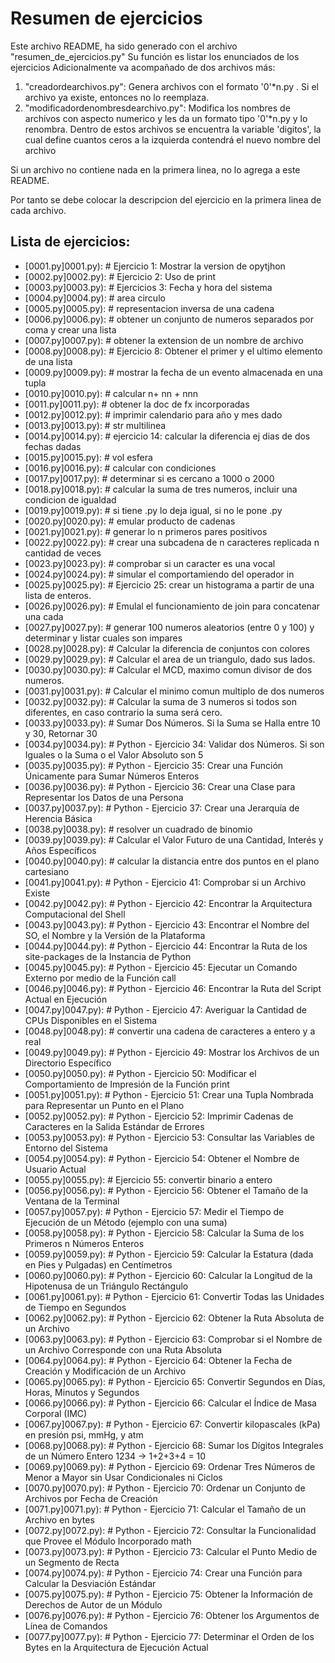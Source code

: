 
# Resumen de ejercicios 

Este archivo README, ha sido generado con el archivo "resumen_de_ejercicios.py"
Su función es listar los enunciados de los ejercicios
Adicionalmente va acompañado de dos archivos más:
1. "creadordearchivos.py": Genera archivos con el formato '0'*n.py . Si el archivo ya existe, entonces no lo reemplaza.
2. "modificadordenombresdearchivo.py": Modifica los nombres de archivos con aspecto numerico y les da un formato tipo '0'*n.py y lo renombra.
Dentro de estos archivos se encuentra la variable 'digitos', la cual define cuantos ceros a la izquierda contendrá el nuevo nombre del archivo

Si un archivo no contiene nada en la primera linea, no lo agrega a este README.

Por tanto se debe colocar la descripcion del ejercicio en la primera linea de cada archivo.

## Lista de ejercicios:


* [0001.py]0001.py): # Ejercicio 1: Mostrar la version de opytjhon
* [0002.py]0002.py): # Ejercicio 2: Uso de print
* [0003.py]0003.py): # Ejercicios 3: Fecha y hora del sistema
* [0004.py]0004.py): # area circulo
* [0005.py]0005.py): # representacion inversa de una cadena
* [0006.py]0006.py): # obtener un conjunto de numeros separados por coma y crear una lista
* [0007.py]0007.py): # obtener la extension de un nombre de archivo
* [0008.py]0008.py): # Ejercicio 8: Obtener el primer y el ultimo elemento de una lista
* [0009.py]0009.py): # mostrar la fecha de un evento almacenada en una tupla
* [0010.py]0010.py): # calcular n+ nn + nnn
* [0011.py]0011.py): # obtener la doc de fx incorporadas
* [0012.py]0012.py): # imprimir calendario para año y mes dado
* [0013.py]0013.py): # str multilinea
* [0014.py]0014.py): # ejercicio 14: calcular la diferencia ej dias de dos fechas dadas
* [0015.py]0015.py): # vol esfera
* [0016.py]0016.py): # calcular con condiciones
* [0017.py]0017.py): #  determinar si es cercano a 1000 o 2000
* [0018.py]0018.py): # calcular la suma de tres numeros, incluir una condicion de igualdad
* [0019.py]0019.py): # si tiene .py lo deja igual, si no le pone .py
* [0020.py]0020.py): # emular producto de cadenas
* [0021.py]0021.py): # generar lo n primeros pares positivos
* [0022.py]0022.py): # crear una subcadena de n caracteres replicada n cantidad de veces
* [0023.py]0023.py): # comprobar si un caracter es una vocal
* [0024.py]0024.py): # simular el comportamiendo del operador in
* [0025.py]0025.py): # Ejercicio 25: crear un histograma a partir de una lista de enteros.
* [0026.py]0026.py): # Emulal el funcionamiento de join para concatenar una cada
* [0027.py]0027.py): # generar 100  numeros aleatorios (entre 0 y 100) y determinar y listar cuales son impares
* [0028.py]0028.py): # Calcular la diferencia de conjuntos con colores
* [0029.py]0029.py): # Calcular el area de un triangulo, dado sus lados.
* [0030.py]0030.py): # Calcular el MCD, maximo comun divisor de dos numeros.
* [0031.py]0031.py): # Calcular el minimo comun multiplo de dos numeros
* [0032.py]0032.py): # Calcular la suma de 3 numeros si todos son diferentes, en caso contrario la suma será cero.
* [0033.py]0033.py): # Sumar Dos Números. Si la Suma se Halla entre 10 y 30, Retornar 30
* [0034.py]0034.py): # Python - Ejercicio 34: Validar dos Números. Si son Iguales o la Suma o el Valor Absoluto son 5
* [0035.py]0035.py): # Python - Ejercicio 35: Crear una Función Únicamente para Sumar Números Enteros
* [0036.py]0036.py): # Python - Ejercicio 36: Crear una Clase para Representar los Datos de una Persona
* [0037.py]0037.py): # Python - Ejercicio 37: Crear una Jerarquía de Herencia Básica
* [0038.py]0038.py): # resolver un cuadrado de binomio
* [0039.py]0039.py): # Calcular el Valor Futuro de una Cantidad, Interés y Años Específicos
* [0040.py]0040.py): # calcular la distancia entre dos puntos en el plano cartesiano
* [0041.py]0041.py): # Python - Ejercicio 41: Comprobar si un Archivo Existe
* [0042.py]0042.py): # Python - Ejercicio 42: Encontrar la Arquitectura Computacional del Shell
* [0043.py]0043.py): # Python - Ejercicio 43: Encontrar el Nombre del SO, el Nombre y la Versión de la Plataforma
* [0044.py]0044.py): # Python - Ejercicio 44: Encontrar la Ruta de los site-packages de la Instancia de Python
* [0045.py]0045.py): # Python - Ejercicio 45: Ejecutar un Comando Externo por medio de la Función call
* [0046.py]0046.py): # Python - Ejercicio 46: Encontrar la Ruta del Script Actual en Ejecución
* [0047.py]0047.py): # Python - Ejercicio 47: Averiguar la Cantidad de CPUs Disponibles en el Sistema
* [0048.py]0048.py): # convertir una cadena de caracteres a entero y a real
* [0049.py]0049.py): # Python - Ejercicio 49: Mostrar los Archivos de un Directorio Específico
* [0050.py]0050.py): # Python - Ejercicio 50: Modificar el Comportamiento de Impresión de la Función print
* [0051.py]0051.py): # Python - Ejercicio 51: Crear una Tupla Nombrada para Representar un Punto en el Plano
* [0052.py]0052.py): # Python - Ejercicio 52: Imprimir Cadenas de Caracteres en la Salida Estándar de Errores
* [0053.py]0053.py): # Python - Ejercicio 53: Consultar las Variables de Entorno del Sistema
* [0054.py]0054.py): # Python - Ejercicio 54: Obtener el Nombre de Usuario Actual
* [0055.py]0055.py): # Ejercicio 55: convertir binario a entero
* [0056.py]0056.py): # Python - Ejercicio 56: Obtener el Tamaño de la Ventana de la Terminal
* [0057.py]0057.py): # Python - Ejercicio 57: Medir el Tiempo de Ejecución de un Método (ejemplo con una suma)
* [0058.py]0058.py): # Python - Ejercicio 58: Calcular la Suma de los Primeros n Números Enteros
* [0059.py]0059.py): # Python - Ejercicio 59: Calcular la Estatura (dada en Pies y Pulgadas) en Centímetros
* [0060.py]0060.py): # Python - Ejercicio 60: Calcular la Longitud de la Hipotenusa de un Triángulo Rectángulo
* [0061.py]0061.py): # Python - Ejercicio 61: Convertir Todas las Unidades de Tiempo en Segundos
* [0062.py]0062.py): # Python - Ejercicio 62: Obtener la Ruta Absoluta de un Archivo
* [0063.py]0063.py): # Python - Ejercicio 63: Comprobar si el Nombre de un Archivo Corresponde con una Ruta Absoluta
* [0064.py]0064.py): # Python - Ejercicio 64: Obtener la Fecha de Creación y Modificación de un Archivo
* [0065.py]0065.py): # Python - Ejercicio 65: Convertir Segundos en Días, Horas, Minutos y Segundos
* [0066.py]0066.py): # Python - Ejercicio 66: Calcular el Índice de Masa Corporal (IMC)
* [0067.py]0067.py): # Python - Ejercicio 67: Convertir kilopascales (kPa) en presión psi, mmHg, y atm
* [0068.py]0068.py): # Python - Ejercicio 68: Sumar los Dígitos Integrales de un Número Entero  1234 -> 1+2+3+4 = 10
* [0069.py]0069.py): # Python - Ejercicio 69: Ordenar Tres Números de Menor a Mayor sin Usar Condicionales ni Ciclos
* [0070.py]0070.py): # Python - Ejercicio 70: Ordenar un Conjunto de Archivos por Fecha de Creación
* [0071.py]0071.py): # Python - Ejercicio 71: Calcular el Tamaño de un Archivo en bytes
* [0072.py]0072.py): # Python - Ejercicio 72: Consultar la Funcionalidad que Provee el Módulo Incorporado math
* [0073.py]0073.py): # Python - Ejercicio 73: Calcular el Punto Medio de un Segmento de Recta
* [0074.py]0074.py): # Python - Ejercicio 74: Crear una Función para Calcular la Desviación Estándar
* [0075.py]0075.py): # Python - Ejercicio 75: Obtener la Información de Derechos de Autor de un Módulo
* [0076.py]0076.py): # Python - Ejercicio 76: Obtener los Argumentos de Línea de Comandos
* [0077.py]0077.py): # Python - Ejercicio 77: Determinar el Orden de los Bytes en la Arquitectura de Ejecución Actual
